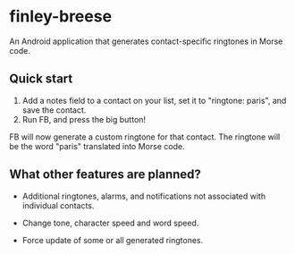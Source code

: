 finley-breese
=============

An Android application that generates contact-specific ringtones in Morse code.


Quick start
-----------

1.  Add a notes field to a contact on your list, set it to "ringtone: paris", and save the contact.
2.  Run FB, and press the big button!

FB will now generate a custom ringtone for that contact.  The ringtone will be the word "paris" translated into Morse code.


What other features are planned?
--------------------------------

* Additional ringtones, alarms, and notifications not associated with
  individual contacts.

* Change tone, character speed and word speed.

* Force update of some or all generated ringtones.


